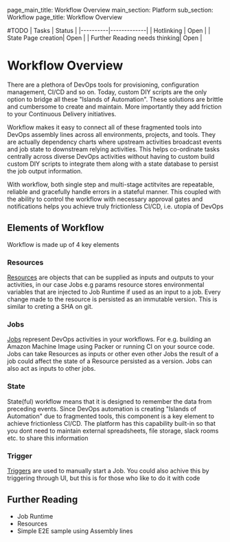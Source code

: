 page_main_title: Workflow Overview
main_section: Platform
sub_section: Workflow
page_title: Workflow Overview


#TODO
| Tasks   |      Status    |
|----------|-------------|
| Hotlinking |  Open |
| State Page creation|  Open |
| Further Reading needs thinking|  Open |

# Workflow Overview
There are a plethora of DevOps tools for provisioning, configuration management, CI/CD and so on. Today, custom DIY scripts are the only option to bridge all these "Islands of Automation". These solutions are brittle and cumbersome to create and maintain. More importantly they add friction to your Continuous Delivery initiatives.

Workflow makes it easy to connect all of these fragmented tools into DevOps assembly lines across all environments, projects, and tools. They are actually dependency charts where upstream activities broadcast events and job state to downstream relying activities. This helps co-ordinate tasks centrally across diverse DevOps activities without having to custom build custom DIY scripts to integrate them along with a state database to persist the job output information.

With workflow, both single step and multi-stage actitvites are repeatable, reliable and gracefully handle errors in a stateful manner. This coupled with the ability to control the workflow with necessary approval gates and notifications helps you achieve truly frictionless CI/CD, i.e. utopia of DevOps


## Elements of Workflow
Workflow is made up of 4 key elements

### Resources
[Resources](/platform/workflow/resource/overview/) are objects that can be supplied as inputs and outputs to your activities, in our case Jobs e.g params resource stores environmental variables that are injected to Job Runtime if used as an input to a job. Every change made to the resource is persisted as an immutable version. This is similar to creting a SHA on git.

### Jobs
[Jobs](/platform/jobs-overview/) represent DevOps activities in your workflows. For e.g. building an Amazon Machine Image using Packer or running CI on your source code. Jobs can take Resources as inputs or other even other Jobs the result of a job could affect the state of a Resource persisted as a version. Jobs can also act as inputs to other jobs.

### State
State(ful) workflow means that it is designed to remember the data from preceding events. Since DevOps automation is creating "Islands of Automation" due to fragmented tools, this component is a key element to achieve frictionless CI/CD. The platform has this capability built-in so that you dont need to maintain external spreadsheets, file storage, slack rooms etc. to share this information

### Trigger
[Triggers](/platform/triggers-overview/) are used to manually start a Job. You could also achive this by triggering through UI, but this is for those who like to do it with code

## Further Reading
* Job Runtime
* Resources
* Simple E2E sample using Assembly lines
